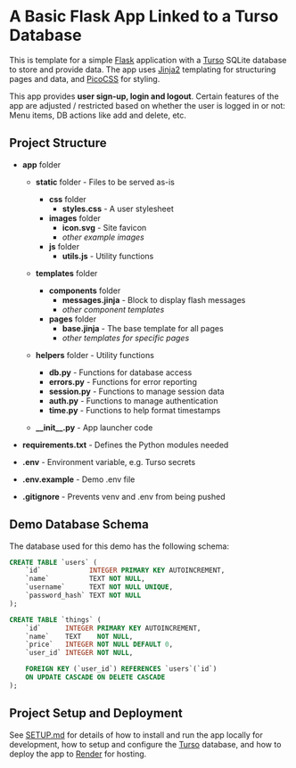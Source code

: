 # A Basic Flask App Linked to a Turso Database

This is template for a simple [Flask](https://flask.palletsprojects.com) application with a [Turso](https://turso.tech/) SQLite database to store and provide data. The app uses [Jinja2](https://jinja.palletsprojects.com/templates/) templating for structuring pages and data, and [PicoCSS](https://picocss.com/) for styling.

This app provides **user sign-up, login and logout**. Certain features of the app are adjusted / restricted based on whether the user is logged in or not: Menu items, DB actions like add and delete, etc.


## Project Structure

- **app** folder

    - **static** folder - Files to be served as-is
        - **css** folder
            - **styles.css** - A user stylesheet
        - **images** folder
            - **icon.svg** - Site favicon
            - *other example images*
        - **js** folder
            - **utils.js** - Utility functions

    - **templates** folder
        - **components** folder
            - **messages.jinja** - Block to display flash messages
            - *other component templates*
        - **pages** folder
            - **base.jinja** - The base template for all pages
            - *other templates for specific pages*

    - **helpers** folder - Utility functions
        - **db.py** - Functions for database access
        - **errors.py** - Functions for error reporting
        - **session.py** - Functions to manage session data
        - **auth.py** - Functions to manage authentication
        - **time.py** - Functions to help format timestamps

    - **\_\_init__.py** - App launcher code

- **requirements.txt** - Defines the Python modules needed

- **.env** - Environment variable, e.g. Turso secrets
- **.env.example** - Demo .env file
- **.gitignore** - Prevents venv and .env from being pushed


## Demo Database Schema

The database used for this demo has the following schema:

```sql
CREATE TABLE `users` (
    `id`            INTEGER PRIMARY KEY AUTOINCREMENT,
    `name`          TEXT NOT NULL,
    `username`      TEXT NOT NULL UNIQUE,
    `password_hash` TEXT NOT NULL
);

CREATE TABLE `things` (
    `id`      INTEGER PRIMARY KEY AUTOINCREMENT,
    `name`    TEXT    NOT NULL,
    `price`   INTEGER NOT NULL DEFAULT 0,
    `user_id` INTEGER NOT NULL,

	FOREIGN KEY (`user_id`) REFERENCES `users`(`id`)
    ON UPDATE CASCADE ON DELETE CASCADE
);
```


## Project Setup and Deployment

See [SETUP.md](setup.md) for details of how to install and run the app locally for development, how to setup and configure the [Turso](https://turso.tech/) database, and how to deploy the app to [Render](https://render.com/) for hosting.
